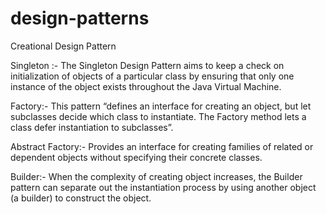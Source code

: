 # design-patterns

Creational Design Pattern

Singleton :- The Singleton Design Pattern aims to keep a check on initialization of objects of a particular class by ensuring that only one instance of the object exists throughout the Java Virtual Machine.

Factory:-  This pattern “defines an interface for creating an object, but let subclasses decide which class to instantiate. The Factory method lets a class defer instantiation to subclasses”.

Abstract Factory:- Provides an interface for creating families of related or dependent objects without specifying their concrete classes.

Builder:- When the complexity of creating object increases, the Builder pattern can separate out the instantiation process by using another object (a builder) to construct the object.